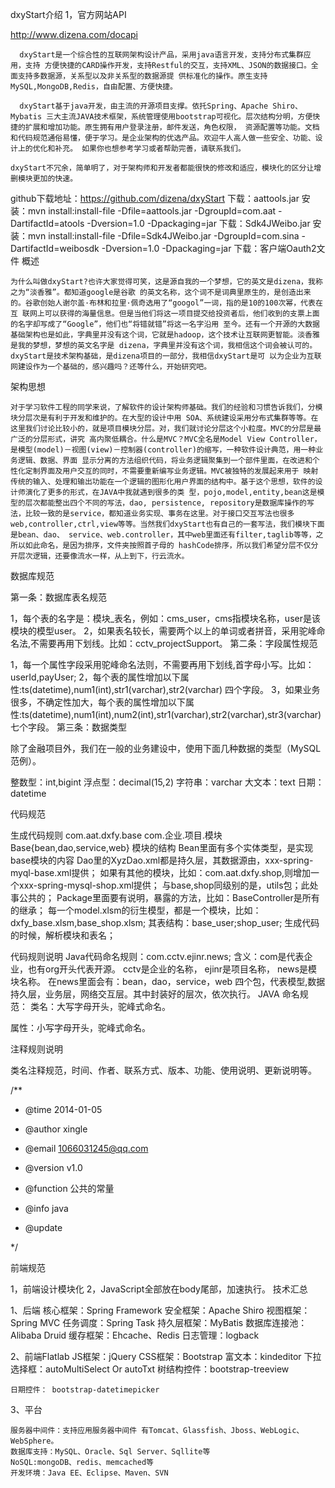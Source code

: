 
dxyStart介绍
1，官方网站API

 http://www.dizena.com/docapi


      dxyStart是一个综合性的互联网架构设计产品，采用java语言开发，支持分布式集群应用，支持 方便快捷的CARD操作开发，支持Restful的交互，支持XML、JSON的数据接口。全面支持多数据源，关系型以及非关系型的数据源提 供标准化的操作。原生支持MySQL,MongoDB,Redis，自由配置、方便快捷。

      dxyStart基于java开发，由主流的开源项目支撑。依托Spring、Apache Shiro、 Mybatis 三大主流JAVA技术框架，系统管理使用bootstrap可视化。层次结构分明，方便快捷的扩展和增加功能。原生拥有用户登录注册，邮件发送，角色权限， 资源配置等功能。文档和代码规范通俗易懂，便于学习。是企业架构的优选产品。欢迎牛人高人做一些安全、功能、设计上的优化和补充。 如果你也想参考学习或者帮助完善，请联系我们。

    dxyStart不冗余，简单明了，对于架构师和开发者都能很快的修改和适应，模块化的区分让增删模块更加的快速。

github下载地址：https://github.com/dizena/dxyStart
下载：aattools.jar
安装：mvn install:install-file -Dfile=aattools.jar -DgroupId=com.aat -DartifactId=atools -Dversion=1.0 -Dpackaging=jar
下载：Sdk4JWeibo.jar
安装：mvn install:install-file -Dfile=Sdk4JWeibo.jar -DgroupId=com.sina -DartifactId=weibosdk -Dversion=1.0 -Dpackaging=jar
下载：客户端Oauth2文件
概述

    为什么叫做dxyStart?也许大家觉得可笑，这是源自我的一个梦想，它的英文是dizena，我称之为“淡香雅”。都知道google是谷歌 的英文名称，这个词不是词典里原生的，是创造出来的。谷歌创始人谢尔盖·布林和拉里·佩奇选用了“googol”一词，指的是10的100次幂，代表在互 联网上可以获得的海量信息。但是当他们将这一项目提交给投资者后，他们收到的支票上面的名字却写成了“Google”，他们也“将错就错”将这一名字沿用 至今。还有一个开源的大数据基础架构也是如此，字典里并没有这个词，它就是hadoop，这个技术让互联网更智能。淡香雅是我的梦想，梦想的英文名字是 dizena，字典里并没有这个词，我相信这个词会被认可的。dxyStart是技术架构基础，是dizena项目的一部分，我相信dxyStart是可 以为企业为互联网建设作为一个基础的，感兴趣吗？还等什么，开始研究吧。
架构思想

    对于学习软件工程的同学来说，了解软件的设计架构师基础。我们的经验和习惯告诉我们，分模块分层次是有利于开发和维护的。在大型的设计中用 SOA、系统建设采用分布式集群等等。在这里我们讨论比较小的，就是项目模块分层。对，我们就讨论分层这个小粒度。MVC的分层是最广泛的分层形式，讲究 高内聚低耦合。什么是MVC？MVC全名是Model View Controller，是模型(model)－视图(view)－控制器(controller)的缩写，一种软件设计典范，用一种业务逻辑、数据、界面 显示分离的方法组织代码，将业务逻辑聚集到一个部件里面，在改进和个性化定制界面及用户交互的同时，不需要重新编写业务逻辑。MVC被独特的发展起来用于 映射传统的输入、处理和输出功能在一个逻辑的图形化用户界面的结构中。基于这个思想，软件的设计师演化了更多的形式，在JAVA中我就遇到很多的类 型，pojo,model,entity,bean这是模型的层次都能整出四个不同的写法，dao, persistence, repository是数据库操作的写法，比较一致的是service，都知道业务实现、事务在这里。对于接口交互写法也很多 web,controller,ctrl,view等等。当然我们dxyStart也有自己的一套写法，我们模块下面是bean、dao、 service、web.controller，其中web里面还有filter,taglib等等，之所以如此命名，是因为排序，文件夹按照首子母的 hashCode排序，所以我们希望分层不仅分开层次逻辑，还要像流水一样，从上到下，行云流水。
数据库规范


第一条：数据库表名规范

1，每个表的名字是：模块_表名，例如：cms_user，cms指模块名称，user是该模块的模型user。
2，如果表名较长，需要两个以上的单词或者拼音，采用驼峰命名法,不需要再用下划线。比如：cctv_projectSupport。
第二条：字段属性规范

1，每一个属性字段采用驼峰命名法则，不需要再用下划线,首字母小写。比如：userId,payUser;
2，每个表的属性增加以下属性:ts(datetime),num1(int),str1(varchar),str2(varchar) 四个字段。
3，如果业务很多，不确定性加大，每个表的属性增加以下属性:ts(datetime),num1(int),num2(int),str1(varchar),str2(varchar),str3(varchar) 七个字段。
第三条：数据类型

除了金融项目外，我们在一般的业务建设中，使用下面几种数据的类型（MySQL范例）。

整数型：int,bigint
浮点型：decimal(15,2)
字符串：varchar
大文本：text
日期：datetime



代码规范


生成代码规则
com.aat.dxfy.base  com.企业.项目.模块
Base{bean,dao,service,web} 模块的结构
Bean里面有多个实体类型，是实现base模块的内容
Dao里的XyzDao.xml都是持久层，其数据源由，xxx-spring-myql-base.xml提供；
如果有其他的模块，比如：com.aat.dxfy.shop,则增加一个xxx-spring-mysql-shop.xml提供；
与base,shop同级别的是，utils包；此处事公共的；
Package里面要有说明，暴露的方法，比如：BaseController是所有的继承；
每一个model.xlsm的衍生模型，都是一个模块，比如：dxfy_base.xlsm,base_shop.xlsm;
其表结构：base_user;shop_user;
生成代码的时候，解析模块和表名；


代码规则说明
Java代码命名规则：com.cctv.ejinr.news;
含义：com是代表企业，也有org开头代表开源。
      cctv是企业的名称，
      ejinr是项目名称，
      news是模块名称。
在news里面会有：bean，dao，service，web 四个包，代表模型,数据持久层，业务层，网络交互层。其中封装好的层次，依次执行。
JAVA 命名规范：
类名：大写字母开头，驼峰式命名。

属性：小写字母开头，驼峰式命名。


注释规则说明

类名注释规范，时间、作者、联系方式、版本、功能、使用说明、更新说明等。

/**

 * @time 2014-01-05

 * @author xingle

 * @email 1066031245@qq.com

 * @version v1.0

 * @function 公共的常量

 * @info java  

 * @update

 */



前端规范

1，前端设计模块化
2，JavaScript全部放在body尾部，加速执行。
技术汇总


1、后端
    核心框架：Spring Framework
    安全框架：Apache Shiro
    视图框架：Spring MVC
    任务调度：Spring Task
    持久层框架：MyBatis
    数据库连接池：Alibaba Druid
    缓存框架：Ehcache、Redis
    日志管理：logback

2、前端Flatlab
    JS框架：jQuery
    CSS框架：Bootstrap
    富文本：kindeditor
    下拉选择框：autoMultiSelect  Or  autoTxt
    树结构控件：bootstrap-treeview

    日期控件： bootstrap-datetimepicker
3、平台

    服务器中间件：支持应用服务器中间件 有Tomcat、Glassfish、Jboss、WebLogic、WebSphere。
    数据库支持：MySQL、Oracle、Sql Server、Sqllite等
    NoSQL:mongoDB、redis、memcached等
    开发环境：Java EE、Eclipse、Maven、SVN



